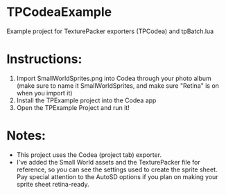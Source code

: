 TPCodeaExample
=

Example project for TexturePacker exporters (TPCodea) and tpBatch.lua


Instructions:
=

1. Import SmallWorldSprites.png into Codea through your photo album (make sure to name it SmallWorldSprites, and make sure "Retina" is on when you import it)
2. Install the TPExample project into the Codea app
3. Open the TPExample Project and run it!

Notes:
=

* This project uses the Codea (project tab) exporter.
* I've added the Small World assets and the TexturePacker file for reference, so you can see the settings used to create the sprite sheet. Pay special attention to the AutoSD options if you plan on making your sprite sheet retina-ready.